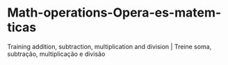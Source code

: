 # Math-operations-Opera-es-matem-ticas
Training addition, subtraction, multiplication and division | Treine soma, subtração, multiplicação e divisão
